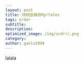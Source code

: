 ```yaml
---
layout: post
title: 38桃金娘目Myrtales
tags: order    
subtitle: 
description: 
optimized_image: /img/ordrr/.png
category: 
author: ganlu1994  
---
```



lalala